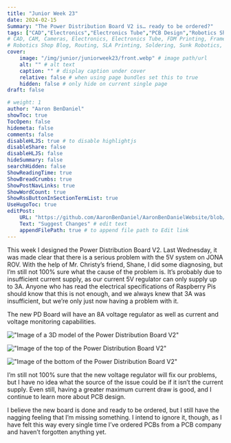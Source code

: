 ```yaml
---
title: "Junior Week 23"
date: 2024-02-15
Summary: "The Power Distribution Board V2 is… ready to be ordered?"
tags: ["CAD","Electronics","Electronics Tube","PCB Design","Robotics Shop Blog","Sunk Robotics"]
# CAD, CAM, Cameras, Electronics, Electronics Tube, FDM Printing, Frame, General CAD, Laser Cutting, Manufacturing, Milling, Miscellaneous, PCB Design,
# Robotics Shop Blog, Routing, SLA Printing, Soldering, Sunk Robotics, WAter-Jet Cutting, Watts Water Plaque, General CAD, Machinist's Jack, Turning
cover:
    image: "/img/junior/juniorweek23/front.webp" # image path/url
    alt: "" # alt text
    caption: "" # display caption under cover
    relative: false # when using page bundles set this to true
    hidden: false # only hide on current single page
draft: false

# weight: 1
author: "Aaron BenDaniel"
showToc: true
TocOpen: false
hidemeta: false
comments: false
disableHLJS: true # to disable highlightjs
disableShare: false
disableHLJS: false
hideSummary: false
searchHidden: false
ShowReadingTime: true
ShowBreadCrumbs: true
ShowPostNavLinks: true
ShowWordCount: true
ShowRssButtonInSectionTermList: true
UseHugoToc: true
editPost:
    URL: "https://github.com/AaronBenDaniel/AaronBenDanielWebsite/blob/main/content"
    Text: "Suggest Changes" # edit text
    appendFilePath: true # to append file path to Edit link
---
```


This week I designed the Power Distribution Board V2. Last Wednesday, it was made clear that there is a serious problem with the 5V system on JONA ROV. With the help of Mr. Christy’s friend, Shane, I did some diagnosing, but I’m still not 100% sure what the cause of the problem is. It’s probably due to insufficient current supply, as our current 5V regulator can only supply up to 3A. Anyone who has read the electrical specifications of Raspberry Pis should know that this is not enough, and we always knew that 3A was insufficient, but we’re only just now having a problem with it.

The new PD Board will have an 8A voltage regulator as well as current and voltage monitoring capabilities.

!["Image of a 3D model of the Power Distribution Board V2"](/img/junior/juniorweek23/back.png)

!["Image of the top of the Power Distribution Board V2"](/img/junior/juniorweek23/top.png)

!["Image of the bottom of the Power Distribution Board V2"](/img/junior/juniorweek23/bottom.png)

I’m still not 100% sure that the new voltage regulator will fix our problems, but I have no idea what the source of the issue could be if it isn’t the current supply. Even still, having a greater maximum current draw is good, and I continue to learn more about PCB design.

I believe the new board is done and ready to be ordered, but I still have the nagging feeling that I’m missing something. I intend to ignore it, though, as I have felt this way every single time I’ve ordered PCBs from a PCB company and haven’t forgotten anything yet.